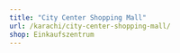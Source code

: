 ```yaml
---
title: "City Center Shopping Mall"
url: /karachi/city-center-shopping-mall/
shop: Einkaufszentrum
---
```


